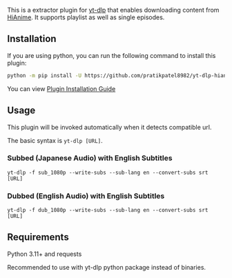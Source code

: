 This is a extractor plugin for [yt-dlp](https://github.com/yt-dlp/yt-dlp) that enables downloading content from [HiAnime](https://hianime.to/).
It supports playlist as well as single episodes.

## Installation
If you are using python, you can run the following command to install this plugin:
```bash
python -m pip install -U https://github.com/pratikpatel8982/yt-dlp-hianime/archive/master.zip
```
You can view [Plugin Installation Guide](https://github.com/yt-dlp/yt-dlp?tab=readme-ov-file#installing-plugins)

## Usage

This plugin will be invoked automatically when it detects compatible url. 

The basic syntax is `yt-dlp [URL]`.

### Subbed (Japanese Audio) with English Subtitles
```
yt-dlp -f sub_1080p --write-subs --sub-lang en --convert-subs srt [URL]
```
### Dubbed (English Audio) with English Subtitles
```
yt-dlp -f dub_1080p --write-subs --sub-lang en --convert-subs srt [URL]
```

## Requirements

Python 3.11+ and requests

Recommended to use with yt-dlp python package instead of binaries.
